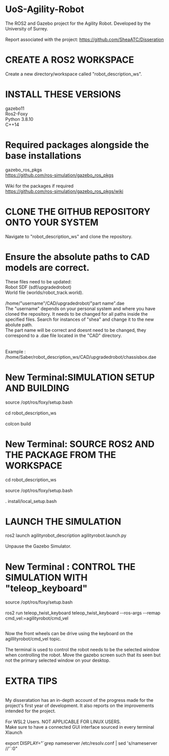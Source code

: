 # UoS-Agility-Robot
The ROS2 and Gazebo project for the Agility Robot. Developed by the University of Surrey. <br />
<br />
Report associated with the project: https://github.com/SheaATC/Disseration

# CREATE A ROS2 WORKSPACE
Create a new directory/workspace called "robot_description_ws". 

# INSTALL THESE VERSIONS
gazebo11 <br />
Ros2-Foxy <br />
Python 3.8.10 <br />
C++14 <br />
# Required packages alongside the base installations
gazebo_ros_pkgs <br />
https://github.com/ros-simulation/gazebo_ros_pkgs <br />
<br />
Wiki for the packages if required <br />
https://github.com/ros-simulation/gazebo_ros_pkgs/wiki <br />


# CLONE THE GITHUB REPOSITORY ONTO YOUR SYSTEM 
Navigate to "robot_description_ws" and clone the repository. <br />
# Ensure the absolute paths to CAD models are correct.
These files need to be updated:  <br /> Robot SDF (sdf/upgradedrobot) <br /> World file (worlds/robot_track.world). <br />
<br />
/home/"username"/CAD/upgradedrobot/"part name".dae <br />
The "username" depends on your personal system and where you have cloned the repository. It needs to be changed for all paths inside the specified files. Search for instances of "shea" and change it to the new abolute path. <br />
The part name will be correct and doesnt need to be changed, they correspond to a .dae file located in the "CAD" directory. <br />
<br />
<br />
Example : /home/Saber/robot_description_ws/CAD/upgradedrobot/chassisbox.dae

# New Terminal:SIMULATION SETUP AND BUILDING
source /opt/ros/foxy/setup.bash <br />
<br />
cd robot_description_ws <br />
<br />
colcon build <br />

# New Terminal: SOURCE ROS2 AND THE PACKAGE FROM THE WORKSPACE
cd robot_description_ws <br />
<br />
source /opt/ros/foxy/setup.bash <br />
<br />
. install/local_setup.bash <br />

# LAUNCH THE SIMULATION
ros2 launch agilityrobot_description agilityrobot.launch.py <br />
<br />
Unpause the Gazebo Simulator.



# New Terminal : CONTROL THE SIMULATION WITH "teleop_keyboard"

source /opt/ros/foxy/setup.bash <br />
<br />
ros2 run teleop_twist_keyboard teleop_twist_keyboard --ros-args --remap cmd_vel:=agilityrobot/cmd_vel <br />
<br />

Now the front wheels can be drive using the keyboard on the agillityrobot/cmd_vel topic. <br />
<br />
The terminal is used to control the robot needs to be the selected window when controlling the robot. Move the gazebo screen such that its seen but not the primary selected window on your desktop. <br />





# EXTRA TIPS
<br />
My disseratation has an in-depth account of the progress made for the project's first year of development. It also reports on the improvements intended for the project. <br />
<br />
For WSL2 Users. NOT APPLICABLE FOR LINUX USERS. <br />
Make sure to have a connected GUI interface sourced in every terminal <br />
Xlaunch <br />
<br />
export DISPLAY="`grep nameserver /etc/resolv.conf | sed 's/nameserver //'`:0" <br />

